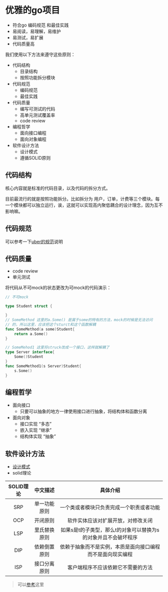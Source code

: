 # 优雅的go项目

- 符合go 编码规范 和最佳实践
- 易阅读，易理解，易维护
- 易测试，易扩展
- 代码质量高

我们使用以下方法来遵守这些原则：

- 代码结构
    - 目录结构
    - 按照功能拆分模块
- 代码规范
    - 编码规范
    - 最佳实践
- 代码质量
    - 编写可测试的代码
    - 高单元测试覆盖率
    - code review
- 编程哲学
    - 面向接口编程
    - 面向对象编程
- 软件设计方法
    - 设计模式
    - 遵循SOLID原则

## 代码结构
核心内容就是标准的代码目录，以及代码的拆分方式。

目前最流行的就是按照功能拆分。比如拆分为 用户，订单，计费等三个模块。每一个模块都可以独立运行，诶，这就可以实现高内聚低耦合的设计理念，因为互不影响嘛。
## 代码规范
可以参考一下[uber的规范](https://github.com/imgoogege/uber_go_guide_cn)说明
## 代码质量

- code review
- 单元测试

将代码从不可mock的状态更改为可mock的代码演示：
```go
// 不可mock

type Student struct {

}
// SomeMethod 这里的a.Some() 是属于some的特有的方法，mock的时候是无法访问
// 的，所以这里，应该把这个sturct和这个函数解耦
func SomeMethod(a some)Student{
    return a.Some()
}

// SomeMehod1 这里将struck改成一个接口，这样就解耦了
type Server interface{
    Some()Student
}
func SomeMethod1(s Server)Student{
    s.Some()
}
```

## 编程哲学

- 面向接口
    - 只要可以抽象的地方一律使用接口进行抽象，将结构体和函数分离
- 面向对象
    - 接口实现 “多态”
    - 嵌入实现 “继承”
    - 结构体实现 “抽象”


## 软件设计方法

- [设计模式](./goPatterns.md)
- solid理论

|SOLID理论|中文描述|具体介绍|
|:---:|:---:|:---:|
|SRP|单一功能原则|一个类或者模块只负责完成一个职责或者功能|
|OCP|开闭原则|软件实体应该对扩展开放，对修改关闭|
|LSP|里氏替换原则|如果s是t的子类型，那么t的对象可以替换为s的对象并且不会破坏程序|
|DIP|依赖倒置原则|依赖于抽象而不是实例，本质是面向接口编程而不是面向现实编程|
|ISP|接口分离原则|客户端程序不应该依赖它不需要的方法|

> 可以[参考](https://github.com/googege/geekbang-go/blob/master/SOLID原则介绍.md)这里
